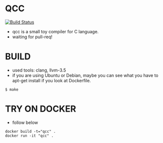 # QCC
[![Build Status](https://travis-ci.org/maekawatoshiki/qcc.svg?branch=master)](https://travis.org/maekawatoshiki/qcc)
- qcc is a small toy compiler for C language.
- waiting for pull-req!

# BUILD
- used tools: clang, llvm-3.5
- if you are using Ubuntu or Debian, maybe you can see what you have to apt-get install if you look at Dockerfile.
```
$ make
```

# TRY ON DOCKER
- follow below
```
docker build -t="qcc" .
docker run -it "qcc" .
```
